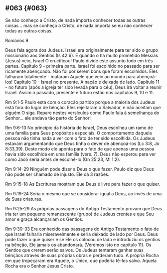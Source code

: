 ## #063 {#063}

Se não conheço a Cristo, de nada importa conhecer todas as outras coisas... mas se conheço a Cristo, de nada importa se eu não conhecer todas as outras coisas.

Romanos 9

Deus fala agora dos Judeus. Israel era originalmente para ter sido o grupo missionário aos Gentios (Is 42:6). E quando o há muito prometido Messias (Jesus) veio, Israel O crucificou! Paulo divide este assunto todo em três partes. Capítulo 9 - primeira parte. Israel foi escolhido no passado para ser ricamente abençoado. Não foi por serem bons que foram escolhidos. Eles falharam totalmente - mataram Aquele que veio ao mundo para abençoá-los! Capítulo 10 - Israel no presente. A nação é deixada de lado. Capítulo 11 - no futuro (após a igreja ter sido levada para o céu), Deus irá voltar a reunir Israel. Assim o passado, presente e futuro estão nos capítulos 9, 10 e 11.

Rm 9:1-5 Paulo está com o coração partido porque a maioria dos Judeus está fora do lugar de bênção. Eles rejeitaram o Salvador, e não aceitam que alguém O siga. Repare nestes versículos como Paulo fala à semelhança do Senhor... ele andava tão perto do Senhor!

Rm 9:6-13 No princípio da história de Israel, Deus escolheu um ramo de uma família para Seus propósitos especiais. O comportamento daquela pessoa não tinha nada a ver com o fato de ter sido escolhida. Os Judeus estavam argumentando que Deus tinha o dever de abençoá-los (Lc 3:8, Jo 8:33,39). Deste modo ele aponta para o fato de que apenas uma pessoa havia sido escolhida em uma família (vers. 7). Deus não esperou para ver como Jacó seria antes de escolhê-lo (Gn 25:23, Ml 1:2).

Rm 9:14-29 Ninguém pode dizer a Deus o que fazer. Paulo diz que Deus não pode ser chamado de injusto. Ele dá 3 razões.

Rm 9:15-18 As Escrituras mostram que Deus é livre para fazer o que quiser.

Rm 9:19-24 Seria o mesmo que se considerar igual a Deus, ao invés de uma de Suas criaturas.

Rm 9:25-29 As próprias passagens do Antigo Testamento provam que Deus iria ter um pequeno remanescente (grupo) de Judeus crentes e que Seu amor e graça alcançariam os Gentios.

Rm 9:30-33 Era conhecido das passagens do Antigo Testamento o fato de que Israel falharia miseravelmente e seria deixado de lado por Deus. Deus pode fazer o que quiser e se Ele os colocou de lado e introduziu os gentios na bênção, Ele jamais os abandonará. (Veremos isto no capítulo 11). Os Gentios que crerem serão salvos. Os Judeus tentaram ganhar suas bênçãos através de suas próprias obras e perderam tudo. A própria Rocha em que tropeçaram era Aquele, o Único, que poderia tê-los salvo. Aquela Rocha era o Senhor Jesus Cristo.